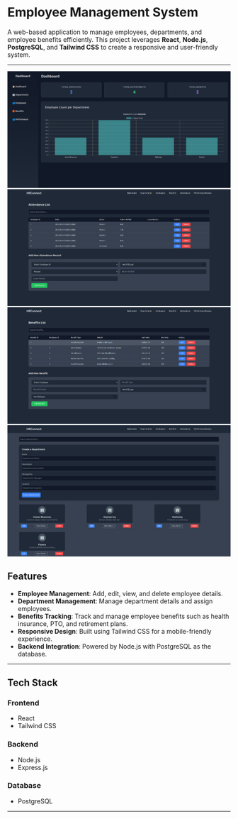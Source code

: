 # Employee Management System  

A web-based application to manage employees, departments, and employee benefits efficiently. This project leverages **React**, **Node.js**, **PostgreSQL**, and **Tailwind CSS** to create a responsive and user-friendly system.

---
![Employee 1](images/employe1.png)
![Employee 2](images/employe2.png)
![Employee 3](images/employe3.png)
![Employee 4](images/employe4.png)

## Features  

- **Employee Management**: Add, edit, view, and delete employee details.  
- **Department Management**: Manage department details and assign employees.  
- **Benefits Tracking**: Track and manage employee benefits such as health insurance, PTO, and retirement plans.  
- **Responsive Design**: Built using Tailwind CSS for a mobile-friendly experience.  
- **Backend Integration**: Powered by Node.js with PostgreSQL as the database.

---

## Tech Stack  

### Frontend  
- React  
- Tailwind CSS  

### Backend  
- Node.js  
- Express.js  

### Database  
- PostgreSQL  

---
